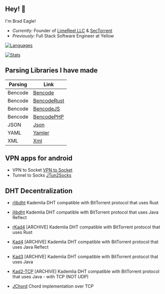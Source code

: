<h2>Hey! 🐙</h2>

I'm Brad Eagle! 
- <i>Currently:</i> Founder of [LimeReel LLC](https://limereel.com) & [SecTorrent](https://sectorrent.com)
- <i>Previously:</i> Full Stack Software Engineer at Yellow

[![Languages](https://github-readme-stats.vercel.app/api/top-langs/?username=drbrad&layout=compact&langs_count=100&theme=dark)](https://github.com/DrBrad)

[![Stats](https://streak-stats.demolab.com/?user=DrBrad&theme=dark)](https://github.com/DrBrad)

Parsing Libraries I have made
-----
| Parsing | Link                                               |
| ---     | ---                                                |
| Bencode | [Bencode](https://github.com/DrBrad/Bencode)       |
| Bencode | [BencodeRust](https://github.com/DrBrad/BencodeRust)   |
| Bencode | [BencodeJS](https://github.com/DrBrad/BencodeJS)   |
| Bencode | [BencodePHP](https://github.com/DrBrad/BencodePHP) |
| JSON    | [Json](https://github.com/DrBrad/Json)             |
| YAML    | [Yamler](https://github.com/DrBrad/Yamler)         |
| XML     | [Xml](https://github.com/DrBrad/Xml)               |

VPN apps for android
-----
- VPN to Socket [VPN to Socket](https://github.com/DrBrad/Android-VPN-to-Socket)
- Tunnel to Socks [JTun2Socks](https://github.com/DrBrad/JTun2Socks)

DHT Decentralization
-----
- [rlibdht](https://github.com/sectorrent/rlibdht) Kademlia DHT compatible with BitTorrent protocol that uses Rust
- [jlibdht](https://github.com/sectorrent/jlibdht) Kademlia DHT compatible with BitTorrent protocol that uses Java Reflect

- [rKad4](https://github.com/DrBrad/rKad4) [ARCHIVE] Kademlia DHT compatible with BitTorrent protocol that uses Rust
- [Kad4](https://github.com/DrBrad/Kad4) [ARCHIVE] Kademlia DHT compatible with BitTorrent protocol that uses Java Reflect
- [Kad3](https://github.com/DrBrad/Kad3) [ARCHIVE] Kademlia DHT compatible with BitTorrent protocol that uses Java
- [Kad2-TCP](https://github.com/DrBrad/Kad2-TCP) [ARCHIVE] Kademlia DHT compatible with BitTorrent protocol that uses Java - with TCP (NOT UDP)
- [JChord](https://github.com/DrBrad/JChord) Chord implementation over TCP
